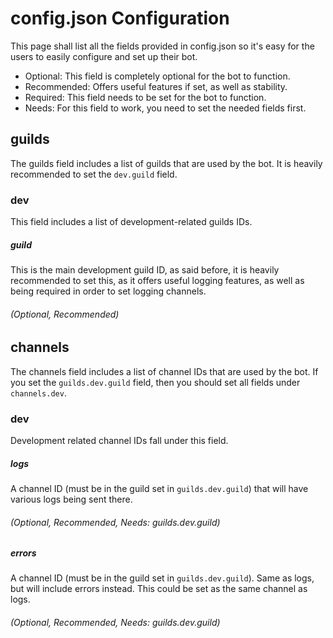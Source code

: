 # config.json Configuration
This page shall list all the fields provided in config.json so it's easy for the users to easily configure and set up their bot.

- Optional: This field is completely optional for the bot to function.
- Recommended: Offers useful features if set, as well as stability.
- Required: This field needs to be set for the bot to function.
- Needs: For this field to work, you need to set the needed fields first.

## guilds
The guilds field includes a list of guilds that are used by the bot. It is heavily recommended to set the `dev.guild` field.

### dev
This field includes a list of development-related guilds IDs.

##### guild
This is the main development guild ID, as said before, it is heavily recommended to set this, as it offers useful logging features, as well as being required in order to set logging channels.
###### (Optional, Recommended)

## channels
The channels field includes a list of channel IDs that are used by the bot. If you set the `guilds.dev.guild` field, then you should set all fields under `channels.dev`.

### dev
Development related channel IDs fall under this field.

##### logs
A channel ID (must be in the guild set in `guilds.dev.guild`) that will have various logs being sent there.
###### (Optional, Recommended, Needs: guilds.dev.guild)

##### errors
A channel ID (must be in the guild set in `guilds.dev.guild`). Same as logs, but will include errors instead. This could be set as the same channel as logs.
###### (Optional, Recommended, Needs: guilds.dev.guild)

